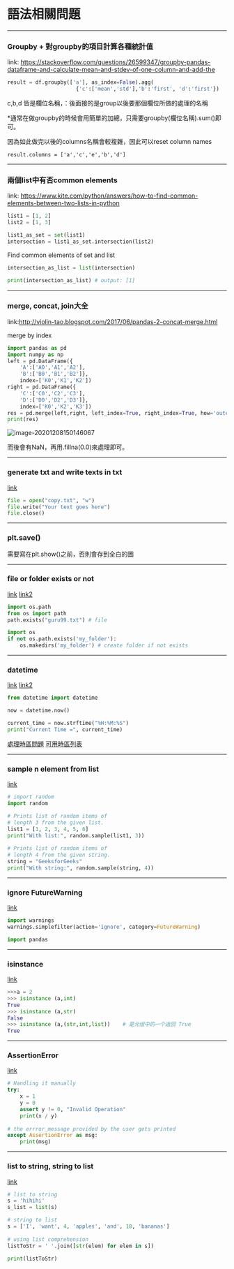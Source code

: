 # 語法相關問題

---

### Groupby + 對groupby的項目計算各種統計值

link: https://stackoverflow.com/questions/26599347/groupby-pandas-dataframe-and-calculate-mean-and-stdev-of-one-column-and-add-the

```python
result = df.groupby(['a'], as_index=False).agg(
                      {'c':['mean','std'],'b':'first', 'd':'first'})
```

c,b,d 皆是欄位名稱，：後面接的是group以後要那個欄位所做的處理的名稱

*通常在做groupby的時候會用簡單的加總，只需要groupby(欄位名稱).sum()即可。

因為如此做完以後的columns名稱會較複雜，因此可以reset column names

```result.columns = ['a','c','e','b','d']```

---

### 兩個list中有否common elements

 link: https://www.kite.com/python/answers/how-to-find-common-elements-between-two-lists-in-python

```python
list1 = [1, 2]
list2 = [1, 3]

list1_as_set = set(list1)
intersection = list1_as_set.intersection(list2)
```

Find common elements of set and list

```python
intersection_as_list = list(intersection)

print(intersection_as_list) # output: [1]
```

---

### merge, concat, join大全

link:http://violin-tao.blogspot.com/2017/06/pandas-2-concat-merge.html

merge by index

```python
import pandas as pd  
import numpy as np
left = pd.DataFrame({
    'A':['A0','A1','A2'],
    'B':['B0','B1','B2']},
    index=['K0','K1','K2'])
right = pd.DataFrame({
    'C':['C0','C2','C3'],
    'D':['D0','D2','D3']},
    index=['K0','K2','K3'])
res = pd.merge(left,right, left_index=True, right_index=True, how='outer')
print(res)
```

![image-20201208150146067](C:\Users\wwj\AppData\Roaming\Typora\typora-user-images\image-20201208150146067.png)

而後會有NaN，再用.fillna(0.0)來處理即可。

---

### generate txt and write texts in txt

[link](https://stackoverflow.com/questions/48959098/how-to-create-a-new-text-file-using-python/48964410)

```python
file = open("copy.txt", "w") 
file.write("Your text goes here") 
file.close() 
```

---

### plt.save()

需要寫在plt.show()之前，否則會存到全白的圖

---

### file or folder exists or not

[link](https://www.guru99.com/python-check-if-file-exists.html) [link2](https://www.tutorialspoint.com/How-can-I-create-a-directory-if-it-does-not-exist-using-Python)

```python
import os.path
from os import path
path.exists("guru99.txt") # file
```

```python
import os
if not os.path.exists('my_folder'):
    os.makedirs('my_folder') # create folder if not exists
```

---

### datetime

[link](https://www.programiz.com/python-programming/datetime/strftime) [link2](https://www.programiz.com/python-programming/datetime/current-time)

```python
from datetime import datetime

now = datetime.now()

current_time = now.strftime("%H:%M:%S")
print("Current Time =", current_time)
```

[處理時區問題](https://kkc.github.io/2015/07/08/dealing-with-datetime-and-timezone-in-python/) [可用時區列表](https://gist.github.com/pamelafox/986163)

---

### sample n element from list

[link](https://www.geeksforgeeks.org/python-random-sample-function/)

```python
# import random  
import random 

# Prints list of random items of 
# length 3 from the given list. 
list1 = [1, 2, 3, 4, 5, 6]  
print("With list:", random.sample(list1, 3)) 
  
# Prints list of random items of 
# length 4 from the given string.  
string = "GeeksforGeeks"
print("With string:", random.sample(string, 4))
```

---

### ignore FutureWarning

[link](https://stackoverflow.com/questions/15777951/how-to-suppress-pandas-future-warning)

```python
import warnings
warnings.simplefilter(action='ignore', category=FutureWarning)

import pandas
```

---

### isinstance

[link](https://www.runoob.com/python/python-func-isinstance.html)

```python
>>>a = 2
>>> isinstance (a,int)
True
>>> isinstance (a,str)
False
>>> isinstance (a,(str,int,list))    # 是元组中的一个返回 True
True
```

---

### AssertionError

[link](https://www.geeksforgeeks.org/python-assertion-error/)

```python
# Handling it manually 
try: 
    x = 1
    y = 0
    assert y != 0, "Invalid Operation"
    print(x / y) 
  
# the errror_message provided by the user gets printed  
except AssertionError as msg:  
    print(msg) 
```

---

### list to string, string to list

[link](https://www.geeksforgeeks.org/python-program-to-convert-a-list-to-string/)

```python
# list to string
s = 'hihihi'
s_list = list(s)

# string to list
s = ['I', 'want', 4, 'apples', 'and', 18, 'bananas'] 
  
# using list comprehension 
listToStr = ' '.join([str(elem) for elem in s]) 
  
print(listToStr) 
```

